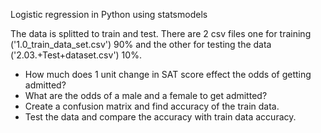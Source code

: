 Logistic regression in Python using statsmodels 

The data is splitted to train and test. There are 2 csv files one for training ('1.0_train_data_set.csv') 90% and the other for testing the data ('2.03.+Test+dataset.csv') 10%.

- How much does 1 unit change in SAT score effect the odds of getting admitted? 
- What are the odds of a male and a female to get admitted? 
- Create a confusion matrix and find accuracy of the train data.
- Test the data and compare the accuracy with train data accuracy. 
